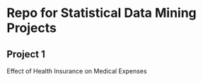 # Repo for Statistical Data Mining Projects
## Project 1
Effect of Health Insurance on Medical Expenses

